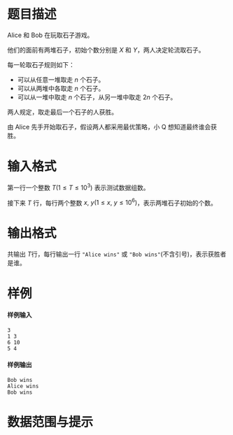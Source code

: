 
# 题目描述

Alice 和 Bob 在玩取石子游戏。

他们的面前有两堆石子，初始个数分别是 $X$ 和 $Y$，两人决定轮流取石子。

每一轮取石子规则如下：

* 可以从任意一堆取走 $n$ 个石子。
* 可以从两堆中各取走 $n$ 个石子。
* 可以从一堆中取走 $n$ 个石子，从另一堆中取走 $2n$ 个石子。

两人规定，取走最后一个石子的人获胜。

由 Alice 先手开始取石子，假设两人都采用最优策略，小 Q 想知道最终谁会获胜。

# 输入格式

第一行一个整数 $T (1 \leq T \leq 10^3)$ 表示测试数据组数。

接下来 $T$ 行，每行两个整数 $x,\ y (1 \leq x ,\ y \leq 10^6)$，表示两堆石子初始的个数。

# 输出格式

共输出 $T$行，每行输出一行 `"Alice wins"` 或 `"Bob wins"`(不含引号)，表示获胜者是谁。

# 样例

#### 样例输入

```plain
3
1 3
6 10
5 4
```

#### 样例输出

```plain
Bob wins
Alice wins
Bob wins
```

# 数据范围与提示



